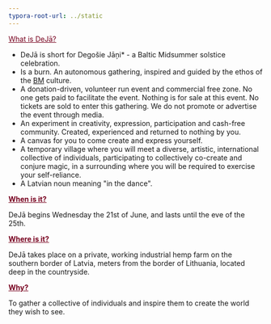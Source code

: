 ```yaml
---
typora-root-url: ../static
---
```


<span style="color:#77011e;"><u>What is DeJā?</u> </span>

* DeJā is short for Degošie Jāņi* - a Baltic Midsummer solstice celebration. 
* Is a burn.  An autonomous gathering, inspired and guided by the ethos of the [BM](http://burningman.org/) culture.
* A donation-driven, volunteer run event and commercial free zone. No one gets paid to facilitate the event.  Nothing is for sale at this event.  No tickets are sold to enter this gathering. We do not promote or advertise the event through media. 
* An experiment in creativity, expression, participation and cash-free community.  Created, experienced and returned to nothing by you. 
* A  canvas for you to come create and express yourself.  
* A temporary village where you will meet a diverse, artistic, international collective of individuals, participating to collectively co-create and conjure magic,  in a surrounding where you will be required to exercise your self-reliance.  
* A Latvian noun meaning "in the dance".  

**<span style="color:#77011e;"><u>When is it?**</u></span>

DeJā begins Wednesday the 21st of June, and lasts until the eve of the 25th.

**<span style="color:#77011e;"><u>Where is it?**</u></span>

DeJā takes place on a private, working industrial hemp farm on the southern border of Latvia, meters from the border of Lithuania, located deep in the countryside.  

**<span style="color:#77011e;"><u>Why?**</u></span>

To gather a collective of individuals and inspire them to create the world they wish to see.

